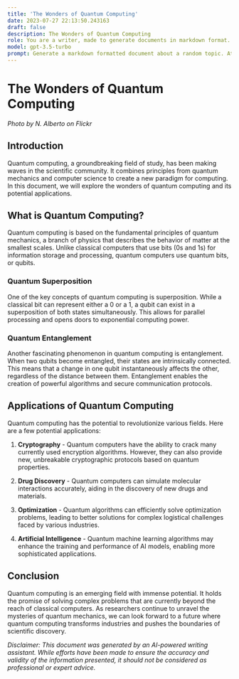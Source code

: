 ```yaml
---
title: 'The Wonders of Quantum Computing'
date: 2023-07-27 22:13:50.243163
draft: false
description: The Wonders of Quantum Computing
role: You are a writer, made to generate documents in markdown format. It is very important that all of the documents you generate are in valid markdown format.
model: gpt-3.5-turbo
prompt: Generate a markdown formatted document about a random topic. At the bottom, include a disclaimer explaining that the document was generated by you. The first line of the document should be the title. Make sure that the entire document is in proper markdown format, using a mix of various tags to make the document visually appealing.
---
```


# The Wonders of Quantum Computing

*Photo by N. Alberto on Flickr*

## Introduction

Quantum computing, a groundbreaking field of study, has been making waves in the scientific community. It combines principles from quantum mechanics and computer science to create a new paradigm for computing. In this document, we will explore the wonders of quantum computing and its potential applications.

## What is Quantum Computing?

Quantum computing is based on the fundamental principles of quantum mechanics, a branch of physics that describes the behavior of matter at the smallest scales. Unlike classical computers that use bits (0s and 1s) for information storage and processing, quantum computers use quantum bits, or qubits.

### Quantum Superposition

One of the key concepts of quantum computing is superposition. While a classical bit can represent either a 0 or a 1, a qubit can exist in a superposition of both states simultaneously. This allows for parallel processing and opens doors to exponential computing power.

### Quantum Entanglement

Another fascinating phenomenon in quantum computing is entanglement. When two qubits become entangled, their states are intrinsically connected. This means that a change in one qubit instantaneously affects the other, regardless of the distance between them. Entanglement enables the creation of powerful algorithms and secure communication protocols.

## Applications of Quantum Computing

Quantum computing has the potential to revolutionize various fields. Here are a few potential applications:

1. **Cryptography** - Quantum computers have the ability to crack many currently used encryption algorithms. However, they can also provide new, unbreakable cryptographic protocols based on quantum properties.

2. **Drug Discovery** - Quantum computers can simulate molecular interactions accurately, aiding in the discovery of new drugs and materials.

3. **Optimization** - Quantum algorithms can efficiently solve optimization problems, leading to better solutions for complex logistical challenges faced by various industries.

4. **Artificial Intelligence** - Quantum machine learning algorithms may enhance the training and performance of AI models, enabling more sophisticated applications.

## Conclusion

Quantum computing is an emerging field with immense potential. It holds the promise of solving complex problems that are currently beyond the reach of classical computers. As researchers continue to unravel the mysteries of quantum mechanics, we can look forward to a future where quantum computing transforms industries and pushes the boundaries of scientific discovery.

*Disclaimer: This document was generated by an AI-powered writing assistant. While efforts have been made to ensure the accuracy and validity of the information presented, it should not be considered as professional or expert advice.*